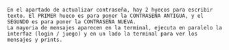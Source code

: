 
    En el apartado de actualizar contraseña, hay 2 huecos para escribir texto. El PRIMER hueco es para poner la CONTRASEÑA ANTIGUA, y el SEGUNDO es para poner la CONTRASEÑA NUEVA.
    La mayoria de mensajes aparecen en la terminal, ejecuta en paralelo la interfaz (login / juego) y en un lado la terminal para ver los mensajes y prints.
